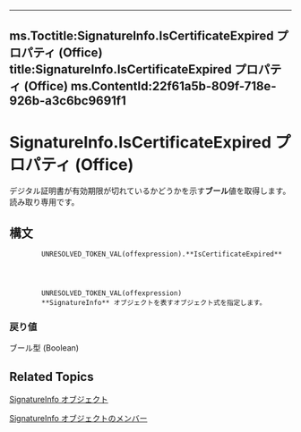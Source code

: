 

---
ms.Toctitle:SignatureInfo.IsCertificateExpired プロパティ (Office)
title:SignatureInfo.IsCertificateExpired プロパティ (Office)
ms.ContentId:22f61a5b-809f-718e-926b-a3c6bc9691f1
---
# SignatureInfo.IsCertificateExpired プロパティ (Office)




デジタル証明書が有効期限が切れているかどうかを示す**ブール**値を取得します。読み取り専用です。

## 構文

            UNRESOLVED_TOKEN_VAL(offexpression).**IsCertificateExpired**




            UNRESOLVED_TOKEN_VAL(offexpression)
            **SignatureInfo** オブジェクトを表すオブジェクト式を指定します。

### 戻り値
ブール型 (Boolean)





## Related Topics

[SignatureInfo オブジェクト](fe0ffe7d-7cc7-0d82-6888-d5eacca0d3ce.md)

[SignatureInfo オブジェクトのメンバー](52c19097-8afb-d35c-a9f7-eae81e91c05d.md)




